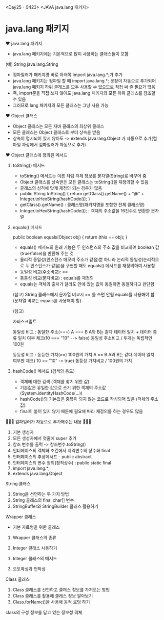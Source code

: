 <Day25 - 0423>
<JAVA java.lang 패키지>

# java.lang 패키지

❤️ java.lang 패키지

- java.lang 패키지에는 기본적으로 많이 사용하는 클래스들이 포함

(예) String
java.lang.String

- 컴파일러가 패키지명 바로 아래쪽 import java.lang.\*;가 추가
- java.lang 패키지는 컴파일 할 때 import java.lang.\*; 문장이 자동으로 추가되어 java.lang 패키지 하위 클래스를 모두 사용할 수 있으므로 직접 써 줄 필요가 없음
- 즉, import문을 직접 쓰지 않아도 java.lang 패키지의 모든 하위 클래스를 참조할 수 있음
- 그러므로 lang 패키지의 모든 클래스는 그냥 사용 가능

❤️ Object 클래스

- Object 클래스는 모든 자바 클래스의 최상위 클래스
- 모든 클래스는 Object 클래스로 부터 상속을 받음
- 상속이 명시되어 있지 않아도 -> extends java.lang.Object 가 자동으로 추가(컴파일 과정에서 컴파일러가 자동으로 추가)

❤️ Object 클래스에 정의된 메서드

1. toString() 메서드

   - toString() 메서드는 이름 처럼 객체 정보를 문자열(String)로 바꾸어 줌
   - Object 클래스를 상속받은 모든 클래스는 toString()을 재정의할 수 있음
   - 클래스의 성격에 맞게 재정의 되는 경우가 많음
   - public String toString() {
     return getClass().getName() + "@" + Integer.toHexString(hashCode());
     }
   - getClass().getName() : 클래스명(패키지명을 포함한 전체 클래스명)
   - Integer.toHexString(hashCode()); : 객체의 주소값을 16진수로 변환한 문자열

2. equals() 메서드

   public boolean equals(Object obj) {
   return (this == obj);
   }

   - equals() 메서드의 원래 기능은 두 인스턴스의 주소 값을 비교하여 boolean 값(true/false)을 반환해 주는 것
   - 물리적 동일성(인스턴스 메모리 주소가 같음)뿐 아니라 논리적 동일성(논리적으로 두 인스턴스가 같음)을 구현할 때도 equals() 메서드를 재정의하여 사용함
   - 동일성 비교(주소비교): ==
   - 동등성 비교(문자비교) : equals를 재정의
   - equals는 객체의 출처가 달라도 안에 있는 값이 동일하면 동일하다고 판단함

   (참고)
   String 클래스에서 문자열 비교시 == 를 쓰면 안됨
   equals를 사용해야 함 (문자열 비교는 equals를 사용해야 함)

   (참고)

   자바스크립트

   동일성 비교 : 동일한 주소(===)
   A === B A와 B는 같다 데이터 일치 + 데이터 종류 일치 여부 체크(10 === "10" --> false) 동일성 주소비교 / 두개는 독립적인 100원

   동등성 비교 : 동등한 가치(==) 100원의 가치
   A == B A와 B는 같다 데이터 일치 여부만 체크( 10 == "10" -> true) 동등성 가치비교 / 100원의 가치

3. hashCode() 메서드 (검색의 용도)

   - 객체에 대한 검색 (객체를 찾기 위한 값)
   - 기본값은 유일한 값으로 쓰기 위한 객체의 주소값(System.identityHashCode(...))
   - hashCode()의 기본값은 중복이 되지 않는 코드로 작성되어 있음 (객체의 주소값)
   - final이 붙어 있지 않기 때문에 필요에 따라 재정의를 하는 경우도 많음

💛💛💛 컴파일러가 자동으로 추가해주는 내용 💛💛💛

1. 기본 생성자
2. 모든 생성자에서 첫줄에 super 추가
3. 참조 변수를 출력 -> 참조변수.toString()
4. 인터페이스의 객체화 조건에서 지역변수의 상수화 final
5. 인터페이스의 추상메서드 - public abstract
6. 인터페이스의 변수 정의(정적상수) : public static final
7. import java.lang.\*;
8. extends java.lang.Object

String 클래스

1. String을 선언하는 두 가지 방법
2. String 클래스의 final char[] 변수
3. StringBuffer와 StringBuilder 클래스 활용하기

Wrapper 클래스

- 기본 자료형을 위한 클래스

1. Wrapper 클래스의 종류

2. Integer 클래스 사용하기

1) Integer 클래스의 메서드

3. 오토박싱과 언박싱

Class 클래스

1. Class 클래스를 선언하고 클래스 정보를 가져오는 방법
2. Class 클래스를 활용해 클래스 정보 알아보기
3. Class.forName()을 사용해 동적 로딩 하기

class의 구성 정보를 담고 있는 정보성 객체
